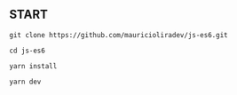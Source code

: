 
## START

    git clone https://github.com/mauricioliradev/js-es6.git
    
    cd js-es6

    yarn install
    
    yarn dev
